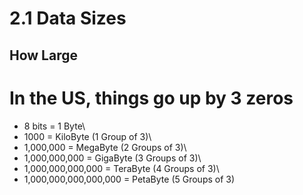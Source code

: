 # 2.1 Data Sizes

## How Large

# In the US, things go up by 3 zeros

* 8 bits = 1 Byte\
* 1000 = KiloByte  (1 Group of 3)\
* 1,000,000 = MegaByte (2 Groups of 3)\
* 1,000,000,000 = GigaByte (3 Groups of 3)\
* 1,000,000,000,000 = TeraByte (4 Groups of 3)\
* 1,000,000,000,000,000 = PetaByte (5 Groups of 3)

